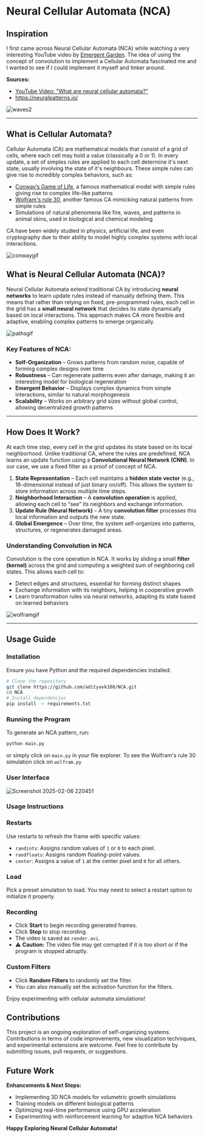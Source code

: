 # Neural Cellular Automata (NCA)
## Inspiration
I first came across Neural Cellular Automata (NCA) while watching a very interesting YouTube video by [Emergent Garden](https://x.com/max_romana?mx=2). 
The idea of using the concept of convolution to implement a Cellular Automata fascinated me and I wanted to see if I could implement it myself and tinker around. 


**Sources:**
- [YouTube Video: "What are neural cellular automata?"](https://www.youtube.com/watch?v=3H79ZcBuw4M) 
- https://neuralpatterns.io/


![waves2](https://github.com/user-attachments/assets/e903a60a-6381-46cf-bfc8-07a0c3d346f8)


---

## What is Cellular Automata?
Cellular Automata (CA) are mathematical models that consist of a grid of cells, where each cell may hold a value (classically a 0 or 1). In every update, a set of simples rules are applied to each cell determine it's next state, usually involving the state 
of it's neighbours. These simple rules can give rise to incredibly complex behaviors, such as:
- [Conway’s Game of Life](https://en.wikipedia.org/wiki/Conway%27s_Game_of_Life), a famous mathematical model with simple rules giving rise to complex life-like patterns
- [Wolfram's rule 30](https://en.wikipedia.org/wiki/Rule_30), another famous CA mimicking natural patterns from simple rules
- Simulations of natural phenomena like fire, waves, and patterns in animal skins, used in biological and chemical modeling

CA have been widely studied in physics, artificial life, and even cryptography due to their ability to model highly complex systems with local interactions.


![conwaygif](https://github.com/user-attachments/assets/87e1b74c-5695-4d9f-99b8-0b3e315885e3)

## What is Neural Cellular Automata (NCA)?
Neural Cellular Automata extend traditional CA by introducing **neural networks** to learn update rules instead of manually defining them. This means that rather than relying on fixed, pre-programmed rules, each cell in the grid has a **small neural network** 
that decides its state dynamically based on local interactions. This approach makes CA more flexible and adaptive, enabling complex patterns to emerge organically.

![pathsgif](https://github.com/user-attachments/assets/16219299-ccbd-4f6c-9a2a-6efb7cbcf315)


### **Key Features of NCA:**
- **Self-Organization** – Grows patterns from random noise, capable of forming complex designs over time
- **Robustness** – Can regenerate patterns even after damage, making it an interesting model for biological regeneration
- **Emergent Behavior** – Displays complex dynamics from simple interactions, similar to natural morphogenesis
- **Scalability** – Works on arbitrary grid sizes without global control, allowing decentralized growth patterns

---

## How Does It Work?
At each time step, every cell in the grid updates its state based on its local neighborhood. Unlike traditional CA, where the rules are predefined, NCA learns an update function using a **Convolutional Neural Network (CNN)**.
In our case, we use a fixed filter as a proof of concept of NCA.

1. **State Representation** – Each cell maintains a **hidden state vector** (e.g., 16-dimensional instead of just binary on/off). This allows the system to store information across multiple time steps.
2. **Neighborhood Interaction** – A **convolution operation** is applied, allowing each cell to “see” its neighbors and exchange information.
3. **Update Rule (Neural Network)** – A tiny **convolution filter** processes this local information and outputs the new state.
4. **Global Emergence** – Over time, the system self-organizes into patterns, structures, or regenerates damaged areas.

### **Understanding Convolution in NCA**
Convolution is the core operation in NCA. It works by sliding a small **filter (kernel)** across the grid and computing a weighted sum of neighboring cell states. This allows each cell to:
- Detect edges and structures, essential for forming distinct shapes
- Exchange information with its neighbors, helping in cooperative growth
- Learn transformation rules via neural networks, adapting its state based on learned behaviors

![wolframgif](https://github.com/user-attachments/assets/80413c5e-6ec9-46e5-a4f0-506de6dc7f6c)

---

## Usage Guide

### **Installation**
Ensure you have Python and the required dependencies installed:
```bash
# Clone the repository
git clone https://github.com/adityavk108/NCA.git
cd NCA
# Install dependencies
pip install -r requirements.txt
```

### **Running the Program**
To generate an NCA pattern, run:
```bash
python main.py
```
or simply click on `main.py` in your file explorer.
To see the Wolfram's rule 30 simulation click on `wolfram.py`

### **User Interface**
![Screenshot 2025-02-06 220451](https://github.com/user-attachments/assets/e8f98034-0579-46f6-bbfc-c2a1e2d319f9)

### **Usage Instructions**

### **Restarts**
Use restarts to refresh the frame with specific values:  
- `randints`: Assigns random values of `1` or `0` to each pixel.  
- `randfloats`: Assigns random floating-point values.  
- `center`: Assigns a value of `1` at the center pixel and `0` for all others.  

### **Load**
Pick a preset simulation to load. You may need to select a restart option to initialize it properly.  

### **Recording**
- Click **Start** to begin recording generated frames.  
- Click **Stop** to stop recording.  
- The video is saved as `render.avi`.  
- ⚠ **Caution:** The video file may get corrupted if it is too short or if the program is stopped abruptly.  

### **Custom Filters**
- Click **Random Filters** to randomly set the filter.  
- You can also manually set the activation function for the filters.  

Enjoy experimenting with cellular automata simulations! 

## Contributions
This project is an ongoing exploration of self-organizing systems. Contributions in terms of code improvements, new visualization techniques, and experimental extensions are welcome. Feel free to contribute by submitting issues, pull requests, or suggestions.

## Future Work
 **Enhancements & Next Steps:**
- Implementing 3D NCA models for volumetric growth simulations 
- Training models on different biological patterns 
- Optimizing real-time performance using GPU acceleration 
- Experimenting with reinforcement learning for adaptive NCA behaviors 

 **Happy Exploring Neural Cellular Automata!**

